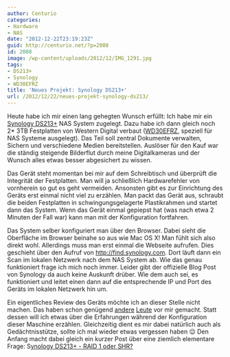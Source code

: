 ```yaml
---
author: Centurio
categories:
- Hardware
- NAS
date: "2012-12-22T23:19:23Z"
guid: http://centurio.net/?p=2008
id: 2008
image: /wp-content/uploads/2012/12/IMG_1291.jpg
tags:
- DS213+
- Synology
- WD30EFRZ
title: 'Neues Projekt: Synology DS213+'
url: /2012/12/22/neues-projekt-synology-ds213/
---
```

Heute habe ich mir einen lang gehegten Wunsch erfüllt: Ich habe mir ein [Synology DS213+](http://www.amazon.de/gp/product/B008U69DDG) NAS System zugelegt. Dazu habe ich dann gleich noch 2* 3TB Festplatten von Western Digital verbaut ([WD30EFRZ](http://www.amazon.de/gp/product/B008JJLW4M), speziell für NAS Systeme ausgelegt). Das Teil soll zentral Dokumente verwalten, Sichern und verschiedene Medien bereitstellen. Auslöser für den Kauf war die ständig steigende Bilderflut durch meine Digitalkameras und der Wunsch alles etwas besser abgesichert zu wissen.

Das Gerät steht momentan bei mir auf dem Schreibtisch und überprüft die Integrität der Festplatten. Man will ja schließlich Hardwarefehler von vornherein so gut es geht vermeiden. Ansonsten gibt es zur Einrichtung des Geräts erst einmal nicht viel zu erzählen. Man packt das Gerät aus, schraubt die beiden Festplatten in schwingungsgelagerte Plastikrahmen und startet dann das System. Wenn das Gerät einmal gepiepst hat (was nach etwa 2 Minuten der Fall war) kann man mit der Konfiguration fortfahren.

Das System selber konfiguriert man über den Browser. Dabei sieht die Oberfläche im Browser beinahe so aus wie Mac OS X! Man fühlt sich also direkt wohl. Allerdings muss man erst einmal die Webseite aufrufen. Dies geschieht über den Aufruf von <http://find.synology.com>. Dort läuft dann ein Scan im lokalen Netzwerk nach dem NAS System ab. Wie das genau funktioniert frage ich mich noch immer. Leider gibt der offizielle Blog Post von Synology da auch keine Auskunft drüber. Wie dem auch sei, es funktioniert und leitet einen dann auf die entsprechende IP und Port des Geräts im lokalen Netzwerk hin um.

Ein eigentliches Review des Geräts möchte ich an dieser Stelle nicht machen. Das haben schon genügend [andere](http://www.techpowerup.com/reviews/Synology/DS213Plus/) [Leute](http://www.rosenblut.org/2012/09/06/synology-ds213-nas-netzwerklaufwerk-vorstellung/) vor mir gemacht. Statt dessen will ich etwas über die Erfahrungen während der Konfiguration dieser Maschine erzählen. Gleichzeitig dient es mir dabei natürlich auch als Gedächtnisstütze, sollte ich mal wieder etwas vergessen haben 😉 Den Anfang macht dabei gleich ein kurzer Post über eine ziemlich elementare Frage: S[ynology DS213+ - RAID 1 oder SHR?](http://centurio.net/2012/12/22/synology-ds213-raid-1-oder-shr/)